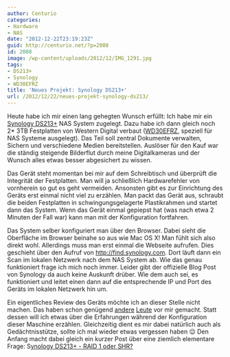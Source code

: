 ```yaml
---
author: Centurio
categories:
- Hardware
- NAS
date: "2012-12-22T23:19:23Z"
guid: http://centurio.net/?p=2008
id: 2008
image: /wp-content/uploads/2012/12/IMG_1291.jpg
tags:
- DS213+
- Synology
- WD30EFRZ
title: 'Neues Projekt: Synology DS213+'
url: /2012/12/22/neues-projekt-synology-ds213/
---
```

Heute habe ich mir einen lang gehegten Wunsch erfüllt: Ich habe mir ein [Synology DS213+](http://www.amazon.de/gp/product/B008U69DDG) NAS System zugelegt. Dazu habe ich dann gleich noch 2* 3TB Festplatten von Western Digital verbaut ([WD30EFRZ](http://www.amazon.de/gp/product/B008JJLW4M), speziell für NAS Systeme ausgelegt). Das Teil soll zentral Dokumente verwalten, Sichern und verschiedene Medien bereitstellen. Auslöser für den Kauf war die ständig steigende Bilderflut durch meine Digitalkameras und der Wunsch alles etwas besser abgesichert zu wissen.

Das Gerät steht momentan bei mir auf dem Schreibtisch und überprüft die Integrität der Festplatten. Man will ja schließlich Hardwarefehler von vornherein so gut es geht vermeiden. Ansonsten gibt es zur Einrichtung des Geräts erst einmal nicht viel zu erzählen. Man packt das Gerät aus, schraubt die beiden Festplatten in schwingungsgelagerte Plastikrahmen und startet dann das System. Wenn das Gerät einmal gepiepst hat (was nach etwa 2 Minuten der Fall war) kann man mit der Konfiguration fortfahren.

Das System selber konfiguriert man über den Browser. Dabei sieht die Oberfläche im Browser beinahe so aus wie Mac OS X! Man fühlt sich also direkt wohl. Allerdings muss man erst einmal die Webseite aufrufen. Dies geschieht über den Aufruf von <http://find.synology.com>. Dort läuft dann ein Scan im lokalen Netzwerk nach dem NAS System ab. Wie das genau funktioniert frage ich mich noch immer. Leider gibt der offizielle Blog Post von Synology da auch keine Auskunft drüber. Wie dem auch sei, es funktioniert und leitet einen dann auf die entsprechende IP und Port des Geräts im lokalen Netzwerk hin um.

Ein eigentliches Review des Geräts möchte ich an dieser Stelle nicht machen. Das haben schon genügend [andere](http://www.techpowerup.com/reviews/Synology/DS213Plus/) [Leute](http://www.rosenblut.org/2012/09/06/synology-ds213-nas-netzwerklaufwerk-vorstellung/) vor mir gemacht. Statt dessen will ich etwas über die Erfahrungen während der Konfiguration dieser Maschine erzählen. Gleichzeitig dient es mir dabei natürlich auch als Gedächtnisstütze, sollte ich mal wieder etwas vergessen haben 😉 Den Anfang macht dabei gleich ein kurzer Post über eine ziemlich elementare Frage: S[ynology DS213+ - RAID 1 oder SHR?](http://centurio.net/2012/12/22/synology-ds213-raid-1-oder-shr/)